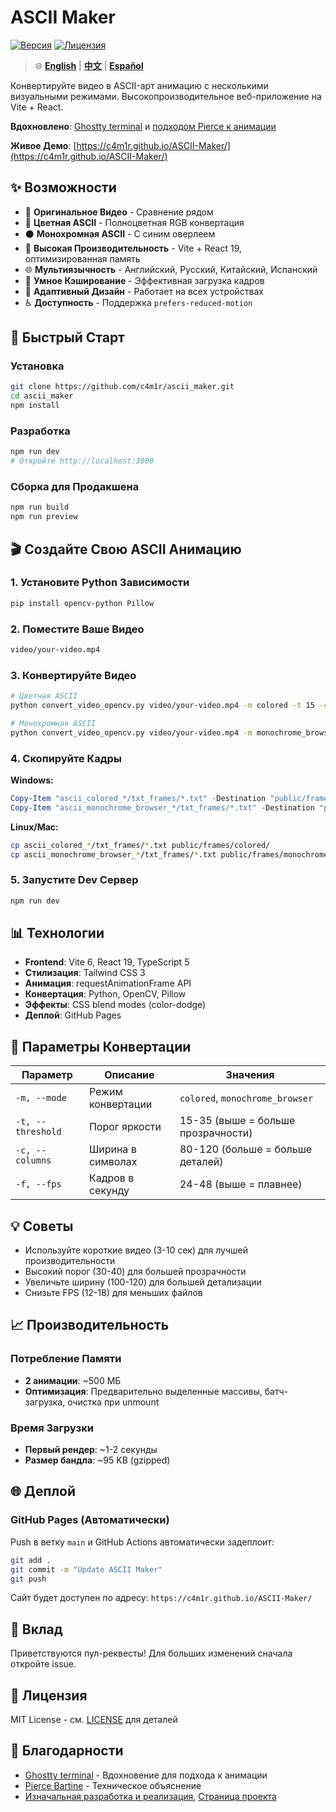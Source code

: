 # ASCII Maker

[![Версия](https://img.shields.io/badge/версия-1.0.1-blue.svg)](https://github.com/c4m1r/ascii_maker)
[![Лицензия](https://img.shields.io/badge/лицензия-MIT-green.svg)](LICENSE)

> 🌐 **[English](./README.md)** | **[中文](./README_CH.md)** | **[Español](./README_ES.md)**

Конвертируйте видео в ASCII-арт анимацию с несколькими визуальными режимами. Высокопроизводительное веб-приложение на Vite + React.

**Вдохновлено**: [Ghostty terminal](https://ghostty.org) и [подходом Pierce к анимации](https://pierce.dev/notes/making-the-ghostty-animation/)

**Живое Демо**: [https://c4m1r.github.io/ASCII-Maker/](https://c4m1r.github.io/ASCII-Maker/)

## ✨ Возможности

- 🎥 **Оригинальное Видео** - Сравнение рядом
- 🎨 **Цветная ASCII** - Полноцветная RGB конвертация
- ⚫ **Монохромная ASCII** - С синим оверлеем
- 🚀 **Высокая Производительность** - Vite + React 19, оптимизированная память
- 🌐 **Мультиязычность** - Английский, Русский, Китайский, Испанский
- 💾 **Умное Кэширование** - Эффективная загрузка кадров
- 📱 **Адаптивный Дизайн** - Работает на всех устройствах
- ♿ **Доступность** - Поддержка `prefers-reduced-motion`

## 🚀 Быстрый Старт

### Установка

```bash
git clone https://github.com/c4m1r/ascii_maker.git
cd ascii_maker
npm install
```

### Разработка

```bash
npm run dev
# Откройте http://localhost:3000
```

### Сборка для Продакшена

```bash
npm run build
npm run preview
```

## 🎬 Создайте Свою ASCII Анимацию

### 1. Установите Python Зависимости

```bash
pip install opencv-python Pillow
```

### 2. Поместите Ваше Видео

```bash
video/your-video.mp4
```

### 3. Конвертируйте Видео

```bash
# Цветная ASCII
python convert_video_opencv.py video/your-video.mp4 -m colored -t 15 -c 80 -f 24

# Монохромная ASCII
python convert_video_opencv.py video/your-video.mp4 -m monochrome_browser -t 15 -c 80 -f 24
```

### 4. Скопируйте Кадры

**Windows:**
```powershell
Copy-Item "ascii_colored_*/txt_frames/*.txt" -Destination "public/frames/colored/" -Force
Copy-Item "ascii_monochrome_browser_*/txt_frames/*.txt" -Destination "public/frames/monochrome/" -Force
```

**Linux/Mac:**
```bash
cp ascii_colored_*/txt_frames/*.txt public/frames/colored/
cp ascii_monochrome_browser_*/txt_frames/*.txt public/frames/monochrome/
```

### 5. Запустите Dev Сервер

```bash
npm run dev
```

## 📊 Технологии

- **Frontend**: Vite 6, React 19, TypeScript 5
- **Стилизация**: Tailwind CSS 3
- **Анимация**: requestAnimationFrame API
- **Конвертация**: Python, OpenCV, Pillow
- **Эффекты**: CSS blend modes (color-dodge)
- **Деплой**: GitHub Pages

## 🔧 Параметры Конвертации

| Параметр | Описание | Значения |
|----------|----------|----------|
| `-m, --mode` | Режим конвертации | `colored`, `monochrome_browser` |
| `-t, --threshold` | Порог яркости | 15-35 (выше = больше прозрачности) |
| `-c, --columns` | Ширина в символах | 80-120 (больше = больше деталей) |
| `-f, --fps` | Кадров в секунду | 24-48 (выше = плавнее) |

## 💡 Советы

- Используйте короткие видео (3-10 сек) для лучшей производительности
- Высокий порог (30-40) для большей прозрачности
- Увеличьте ширину (100-120) для большей детализации
- Снизьте FPS (12-18) для меньших файлов

## 📈 Производительность

### Потребление Памяти
- **2 анимации**: ~500 МБ
- **Оптимизация**: Предварительно выделенные массивы, батч-загрузка, очистка при unmount

### Время Загрузки
- **Первый рендер**: ~1-2 секунды
- **Размер бандла**: ~95 KB (gzipped)

## 🌐 Деплой

### GitHub Pages (Автоматически)

Push в ветку `main` и GitHub Actions автоматически задеплоит:

```bash
git add .
git commit -m "Update ASCII Maker"
git push
```

Сайт будет доступен по адресу: `https://c4m1r.github.io/ASCII-Maker/`

## 🤝 Вклад

Приветствуются пул-реквесты! Для больших изменений сначала откройте issue.

## 📄 Лицензия

MIT License - см. [LICENSE](LICENSE) для деталей

## 🙏 Благодарности

- [Ghostty terminal](https://ghostty.org) - Вдохновение для подхода к анимации
- [Pierce Bartine](https://pierce.dev/notes/making-the-ghostty-animation/) - Техническое объяснение
- [Изначальная разработка и реализация](https://c4m1r.github.io), [Страница проекта](https://github.com/c4m1r/ascii-maker)
